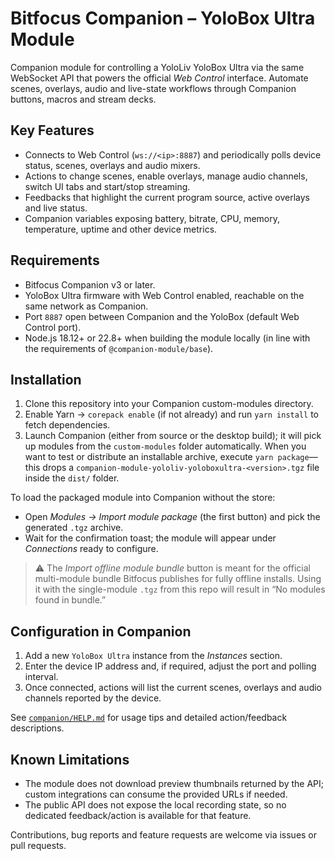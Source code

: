 # Bitfocus Companion – YoloBox Ultra Module

Companion module for controlling a YoloLiv YoloBox Ultra via the same WebSocket API that powers the official _Web Control_ interface. Automate scenes, overlays, audio and live-state workflows through Companion buttons, macros and stream decks.

## Key Features

- Connects to Web Control (`ws://<ip>:8887`) and periodically polls device status, scenes, overlays and audio mixers.
- Actions to change scenes, enable overlays, manage audio channels, switch UI tabs and start/stop streaming.
- Feedbacks that highlight the current program source, active overlays and live status.
- Companion variables exposing battery, bitrate, CPU, memory, temperature, uptime and other device metrics.

## Requirements

- Bitfocus Companion v3 or later.
- YoloBox Ultra firmware with Web Control enabled, reachable on the same network as Companion.
- Port `8887` open between Companion and the YoloBox (default Web Control port).
- Node.js 18.12+ or 22.8+ when building the module locally (in line with the requirements of `@companion-module/base`).

## Installation

1. Clone this repository into your Companion custom-modules directory.
2. Enable Yarn -> `corepack enable` (if not already) and run `yarn install` to fetch dependencies.
3. Launch Companion (either from source or the desktop build); it will pick up modules from the `custom-modules` folder automatically. When you want to test or distribute an installable archive, execute `yarn package`—this drops a `companion-module-yololiv-yoloboxultra-<version>.tgz` file inside the `dist/` folder.

To load the packaged module into Companion without the store:

- Open _Modules → Import module package_ (the first button) and pick the generated `.tgz` archive.
- Wait for the confirmation toast; the module will appear under _Connections_ ready to configure.

> ⚠️ The _Import offline module bundle_ button is meant for the official multi-module bundle Bitfocus publishes for fully offline installs. Using it with the single-module `.tgz` from this repo will result in “No modules found in bundle.”

## Configuration in Companion

1. Add a new `YoloBox Ultra` instance from the _Instances_ section.
2. Enter the device IP address and, if required, adjust the port and polling interval.
3. Once connected, actions will list the current scenes, overlays and audio channels reported by the device.

See [`companion/HELP.md`](companion/HELP.md) for usage tips and detailed action/feedback descriptions.

## Known Limitations

- The module does not download preview thumbnails returned by the API; custom integrations can consume the provided URLs if needed.
- The public API does not expose the local recording state, so no dedicated feedback/action is available for that feature.

Contributions, bug reports and feature requests are welcome via issues or pull requests.
